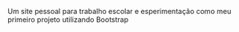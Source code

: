 Um site pessoal para trabalho escolar e esperimentação como meu primeiro projeto utilizando Bootstrap

